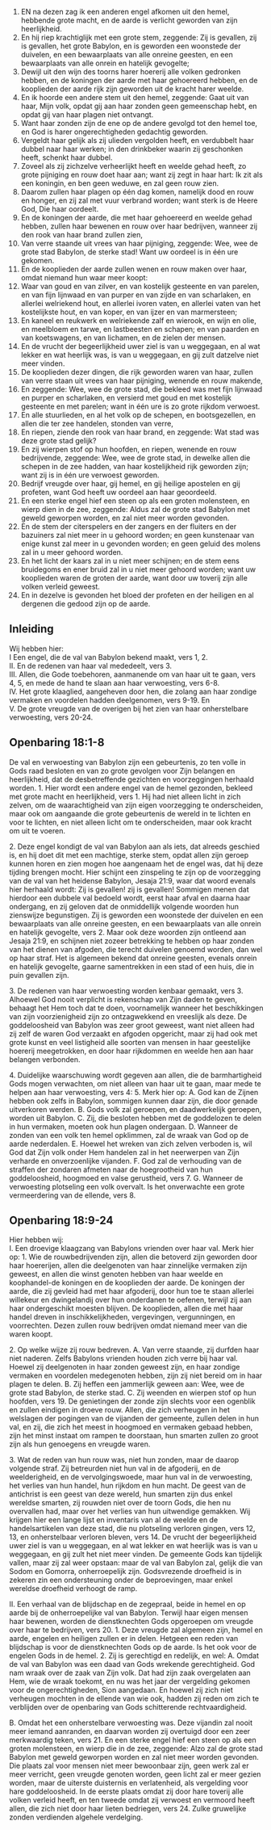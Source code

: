 1. EN na dezen zag ik een anderen engel afkomen uit den hemel, hebbende grote macht, en de aarde is verlicht geworden van zijn heerlijkheid.
2. En hij riep krachtiglijk met een grote stem, zeggende: Zij is gevallen, zij is gevallen, het grote Babylon, en is geworden een woonstede der duivelen, en een bewaarplaats van alle onreine geesten, en een bewaarplaats van alle onrein en hatelijk gevogelte;
3. Dewijl uit den wijn des toorns harer hoererij alle volken gedronken hebben, en de koningen der aarde met haar gehoereerd hebben, en de kooplieden der aarde rijk zijn geworden uit de kracht harer weelde.
4. En ik hoorde een andere stem uit den hemel, zeggende: Gaat uit van haar, Mijn volk, opdat gij aan haar zonden geen gemeenschap hebt, en opdat gij van haar plagen niet ontvangt.
5. Want haar zonden zijn de ene op de andere gevolgd tot den hemel toe, en God is harer ongerechtigheden gedachtig geworden.
6. Vergeldt haar gelijk als zij ulieden vergolden heeft, en verdubbelt haar dubbel naar haar werken; in den drinkbeker waarin zij geschonken heeft, schenkt haar dubbel.
7. Zoveel als zij zichzelve verheerlijkt heeft en weelde gehad heeft, zo grote pijniging en rouw doet haar aan; want zij zegt in haar hart: Ik zit als een koningin, en ben geen weduwe, en zal geen rouw zien.
8. Daarom zullen haar plagen op één dag komen, namelijk dood en rouw en honger, en zij zal met vuur verbrand worden; want sterk is de Heere God, Die haar oordeelt.
9. En de koningen der aarde, die met haar gehoereerd en weelde gehad hebben, zullen haar bewenen en rouw over haar bedrijven, wanneer zij den rook van haar brand zullen zien,
10. Van verre staande uit vrees van haar pijniging, zeggende: Wee, wee de grote stad Babylon, de sterke stad! Want uw oordeel is in één ure gekomen.
11. En de kooplieden der aarde zullen wenen en rouw maken over haar, omdat niemand hun waar meer koopt:
12. Waar van goud en van zilver, en van kostelijk gesteente en van parelen, en van fijn lijnwaad en van purper en van zijde en van scharlaken, en allerlei welriekend hout, en allerlei ivoren vaten, en allerlei vaten van het kostelijkste hout, en van koper, en van ijzer en van marmersteen;
13. En kaneel en reukwerk en welriekende zalf en wierook, en wijn en olie, en meelbloem en tarwe, en lastbeesten en schapen; en van paarden en van koetswagens, en van lichamen, en de zielen der mensen.
14. En de vrucht der begeerlijkheid uwer ziel is van u weggegaan, en al wat lekker en wat heerlijk was, is van u weggegaan, en gij zult datzelve niet meer vinden.
15. De kooplieden dezer dingen, die rijk geworden waren van haar, zullen van verre staan uit vrees van haar pijniging, wenende en rouw makende,
16. En zeggende: Wee, wee de grote stad, die bekleed was met fijn lijnwaad en purper en scharlaken, en versierd met goud en met kostelijk gesteente en met parelen; want in één ure is zo grote rijkdom verwoest.
17. En alle stuurlieden, en al het volk op de schepen, en bootsgezellen, en allen die ter zee handelen, stonden van verre,
18. En riepen, ziende den rook van haar brand, en zeggende: Wat stad was deze grote stad gelijk?
19. En zij wierpen stof op hun hoofden, en riepen, wenende en rouw bedrijvende, zeggende: Wee, wee de grote stad, in dewelke allen die schepen in de zee hadden, van haar kostelijkheid rijk geworden zijn; want zij is in één ure verwoest geworden.
20. Bedrijf vreugde over haar, gij hemel, en gij heilige apostelen en gij profeten, want God heeft uw oordeel aan haar geoordeeld.
21. En een sterke engel hief een steen op als een groten molensteen, en wierp dien in de zee, zeggende: Aldus zal de grote stad Babylon met geweld geworpen worden, en zal niet meer worden gevonden.
22. En de stem der citerspelers en der zangers en der fluiters en der bazuiners zal niet meer in u gehoord worden; en geen kunstenaar van enige kunst zal meer in u gevonden worden; en geen geluid des molens zal in u meer gehoord worden.
23. En het licht der kaars zal in u niet meer schijnen; en de stem eens bruidegoms en ener bruid zal in u niet meer gehoord worden; want uw kooplieden waren de groten der aarde, want door uw toverij zijn alle volken verleid geweest.
24. En in dezelve is gevonden het bloed der profeten en der heiligen en al dergenen die gedood zijn op de aarde.

## Inleiding

Wij hebben hier:  
I Een engel, die de val van Babylon bekend maakt, vers 1, 2.  
II. En de redenen van haar val mededeelt, vers 3.  
III. Allen, die Gode toebehoren, aanmanende om van haar uit te gaan, vers 4, 5, en mede de hand te slaan aan haar verwoesting, vers 6-8.  
IV. Het grote klaaglied, aangeheven door hen, die zolang aan haar zondige vermaken en voordelen hadden deelgenomen, vers 9-19. En  
V. De grote vreugde van de overigen bij het zien van haar onherstelbare verwoesting, vers 20-24.  

## Openbaring 18:1-8 
De val en verwoesting van Babylon zijn een gebeurtenis, zo ten volle in Gods raad besloten en van zo grote gevolgen voor Zijn belangen en heerlijkheid, dat de desbetreffende gezichten en voorzeggingen herhaald worden. 
1\. Hier wordt een andere engel van de hemel gezonden, bekleed met grote macht en heerlijkheid, vers 1. Hij had niet alleen licht in zich zelven, om de waarachtigheid van zijn eigen voorzegging te onderscheiden, maar ook om aangaande die grote gebeurtenis de wereld in te lichten en voor te lichten, en niet alleen licht om te onderscheiden, maar ook kracht om uit te voeren. 

2\. Deze engel kondigt de val van Babylon aan als iets, dat alreeds geschied is, en hij doet dit met een machtige, sterke stem, opdat allen zijn geroep kunnen horen en zien mogen hoe aangenaam het de engel was, dat hij deze tijding brengen mocht. Hier schijnt een zinspeling te zijn op de voorzegging van de val van het heidense Babylon, Jesaja 21:9, waar dat woord evenals hier herhaald wordt: Zij is gevallen! zij is gevallen!
Sommigen menen dat hierdoor een dubbele val bedoeld wordt, eerst haar afval en daarna haar ondergang, en zij geloven dat de onmiddellijk volgende woorden hun zienswijze begunstigen. Zij is geworden een woonstede der duivelen en een bewaarplaats van alle onreine geesten, en een bewaarplaats van alle onrein en hatelijk gevogelte, vers 2. 
Maar ook deze woorden zijn ontleend aan Jesaja 21:9, en schijnen niet zozeer betrekking te hebben op haar zonden van het dienen van afgoden, die terecht duivelen genoemd worden, dan wel op haar straf. Het is algemeen bekend dat onreine geesten, evenals onrein en hatelijk gevogelte, gaarne samentrekken in een stad of een huis, die in puin gevallen zijn. 

3\. De redenen van haar verwoesting worden kenbaar gemaakt, vers 3. Alhoewel God nooit verplicht is rekenschap van Zijn daden te geven, behaagt het Hem toch dat te doen, voornamelijk wanneer het beschikkingen van zijn voorzienigheid zijn zo ontzagwekkend en vreeslijk als deze. De goddeloosheid van Babylon was zeer groot geweest, want niet alleen had zij zelf de waren God verzaakt en afgoden opgericht, maar zij had ook met grote kunst en veel listigheid alle soorten van mensen in haar geestelijke hoererij meegetrokken, en door haar rijkdommen en weelde hen aan haar belangen verbonden. 

4\. Duidelijke waarschuwing wordt gegeven aan allen, die de barmhartigheid Gods mogen verwachten, om niet alleen van haar uit te gaan, maar mede te helpen aan haar verwoesting, vers 4: 5. Merk hier op: 
A. God kan de Zijnen hebben ook zelfs in Babylon, sommigen kunnen daar zijn, die door genade uitverkoren werden. 
B. Gods volk zal geroepen, en daadwerkelijk geroepen, worden uit Babylon. 
C. Zij, die besloten hebben met de goddelozen te delen in hun vermaken, moeten ook hun plagen ondergaan. 
D. Wanneer de zonden van een volk ten hemel opklimmen, zal de wraak van God op de aarde nederdalen. 
E. Hoewel het wreken van zich zelven verboden is, wil God dat Zijn volk onder Hem handelen zal in het neerwerpen van Zijn verharde en onverzoenlijke vijanden. 
F. God zal de verhouding van de straffen der zondaren afmeten naar de hoegrootheid van hun goddeloosheid, hoogmoed en valse gerustheid, vers 7. 
G. Wanneer de verwoesting plotseling een volk overvalt. Is het onverwachte een grote vermeerdering van de ellende, vers 8. 

## Openbaring 18:9-24 
Hier hebben wij:  
I. Een droevige klaagzang van Babylons vrienden over haar val. 
Merk hier op: 
1\. Wie de rouwbedrijvenden zijn, allen die betoverd zijn geworden door haar hoererijen, allen die deelgenoten van haar zinnelijke vermaken zijn geweest, en allen die winst genoten hebben van haar weelde en koophandel-de koningen en de kooplieden der aarde. De koningen der aarde, die zij gevleid had met haar afgoderij, door hun toe te staan allerlei willekeur en dwingelandij over hun onderdanen te oefenen, terwijl zij aan haar ondergeschikt moesten blijven. De kooplieden, allen die met haar handel dreven in inschikkelijkheden, vergevingen, vergunningen, en voorrechten. Dezen zullen rouw bedrijven omdat niemand meer van die waren koopt.
 
2\. Op welke wijze zij rouw bedreven. 
A. Van verre staande, zij durfden haar niet naderen. Zelfs Babylons vrienden houden zich verre bij haar val. Hoewel zij deelgenoten in haar zonden geweest zijn, en haar zondige vermaken en voordelen medegenoten hebben, zijn zij niet bereid om in haar plagen te delen. 
B. Zij heffen een jammerlijk geween aan: Wee, wee de grote stad Babylon, de sterke stad. 
C. Zij weenden en wierpen stof op hun hoofden, vers 19. De genietingen der zonde zijn slechts voor een ogenblik en zullen eindigen in droeve rouw. Allen, die zich verheugen in het welslagen der pogingen van de vijanden der gemeente, zullen delen in hun val, en zij, die zich het meest in hoogmoed en vermaken gebaad hebben, zijn het minst instaat om rampen te doorstaan, hun smarten zullen zo groot zijn als hun genoegens en vreugde waren. 

3\. Wat de reden van hun rouw was, niet hun zonden, maar de daarop volgende straf. Zij betreurden niet hun val in de afgoderij, en de weelderigheid, en de vervolgingswoede, maar hun val in de verwoesting, het verlies van hun handel, hun rijkdom en hun macht. De geest van de antichrist is een geest van deze wereld, hun smarten zijn dus enkel wereldse smarten, zij rouwden niet over de toorn Gods, die hen nu overvallen had, maar over het verlies van hun uitwendige gemakken. Wij krijgen hier een lange lijst en inventaris van al de weelde en de handelsartikelen van deze stad, die nu plotseling verloren gingen, vers 12, 13, en onherstelbaar verloren bleven, vers 14. De vrucht der begeerlijkheid uwer ziel is van u weggegaan, en al wat lekker en wat heerlijk was is van u weggegaan, en gij zult het niet meer vinden. De gemeente Gods kan tijdelijk vallen, maar zij zal weer opstaan: maar de val van Babylon zal, gelijk die van Sodom en Gomorra, onherroepelijk zijn. Godsvrezende droefheid is in zekeren zin een ondersteuning onder de beproevingen, maar enkel wereldse droefheid verhoogt de ramp. 

II. Een verhaal van de blijdschap en de zegepraal, beide in hemel en op aarde bij de onherroepelijke val van Babylon. Terwijl haar eigen mensen haar bewenen, worden de dienstknechten Gods opgeroepen om vreugde over haar te bedrijven, vers 20. 
1\. Deze vreugde zal algemeen zijn, hemel en aarde, engelen en heiligen zullen er in delen. Hetgeen een reden van blijdschap is voor de dienstknechten Gods op de aarde. Is het ook voor de engelen Gods in de hemel. 
2\. Zij is gerechtigd en redelijk, en wel: 
A. Omdat de val van Babylon was een daad van Gods wrekende gerechtigheid. God nam wraak over de zaak van Zijn volk. Dat had zijn zaak overgelaten aan Hem, wie de wraak toekomt, en nu was het jaar der vergelding gekomen voor de ongerechtigheden, Sion aangedaan. En hoewel zij zich niet verheugen mochten in de ellende van wie ook, hadden zij reden om zich te verblijden over de openbaring van Gods schitterende rechtvaardigheid. 

B. Omdat het een onherstelbare verwoesting was. Deze vijandin zal nooit meer iemand aanranden, en daarvan worden zij overtuigd door een zeer merkwaardig teken, vers 21. En een sterke engel hief een steen op als een groten molensteen, en wierp die in de zee, zeggende: Alzo zal de grote stad Babylon met geweld geworpen worden en zal niet meer worden gevonden. Die plaats zal voor mensen niet meer bewoonbaar zijn, geen werk zal er meer verricht, geen vreugde genoten worden, geen licht zal er meer gezien worden, maar de uiterste duisternis en verlatenheid, als vergelding voor hare goddeloosheid. In de eerste plaats omdat zij door hare toverij alle volken verleid heeft, en ten tweede omdat zij verwoest en vermoord heeft allen, die zich niet door haar lieten bedriegen, vers 24. Zulke gruwelijke zonden verdienden algehele verdelging. 


 

